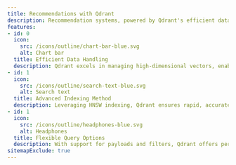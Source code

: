 ```yaml
---
title: Recommendations with Qdrant
description: Recommendation systems, powered by Qdrant's efficient data retrieval, boost the ability to deliver highly personalized content recommendations across various media, enhancing user engagement and accuracy on a scalable platform. Explore why Qdrant is the optimal solution for your recommendation system projects.
features:
- id: 0
  icon:
    src: /icons/outline/chart-bar-blue.svg
    alt: Chart bar
  title: Efficient Data Handling
  description: Qdrant excels in managing high-dimensional vectors, enabling streamlined storage and retrieval for complex recommendation systems.
- id: 1
  icon:
    src: /icons/outline/search-text-blue.svg
    alt: Search text
  title: Advanced Indexing Method
  description: Leveraging HNSW indexing, Qdrant ensures rapid, accurate searches crucial for effective recommendation engines.
- id: 1
  icon:
    src: /icons/outline/headphones-blue.svg
    alt: Headphones
  title: Flexible Query Options
  description: With support for payloads and filters, Qdrant offers personalized recommendation capabilities through detailed metadata handling.
sitemapExclude: true
---
```


